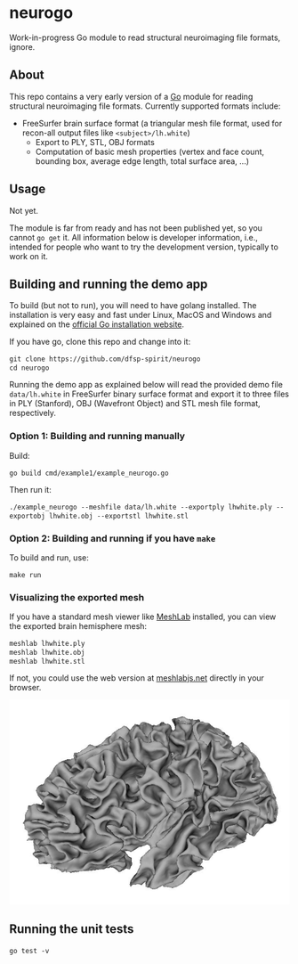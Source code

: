 # neurogo
Work-in-progress Go module to read structural neuroimaging file formats, ignore.

## About

This repo contains a very early version of a [Go](https://go.dev/) module for reading structural neuroimaging file formats. Currently supported formats include:

* FreeSurfer brain surface format (a triangular mesh file format, used for recon-all output files like `<subject>/lh.white`)
    - Export to PLY, STL, OBJ formats
    - Computation of basic mesh properties (vertex and face count, bounding box, average edge length, total surface area, ...) 


## Usage

Not yet.

The module is far from ready and has not been published yet, so you cannot `go get` it. All information below is developer information, i.e., intended for people who want to try the development version, typically to work on it.


## Building and running the demo app

To build (but not to run), you will need to have golang installed. The installation is very easy and fast under Linux, MacOS and Windows and explained on the [official Go installation website](https://go.dev/doc/install).

If you have go, clone this repo and change into it:

```shell
git clone https://github.com/dfsp-spirit/neurogo
cd neurogo
```

Running the demo app as explained below will read the provided demo file `data/lh.white` in FreeSurfer binary surface format and export it to three files in PLY (Stanford), OBJ (Wavefront Object) and STL mesh file format, respectively.


### Option 1: Building and running manually

Build:

```shell
go build cmd/example1/example_neurogo.go
```

Then run it:

```shell
./example_neurogo --meshfile data/lh.white --exportply lhwhite.ply --exportobj lhwhite.obj --exportstl lhwhite.stl
```


### Option 2: Building and running if you have `make`

To build and run, use:

```shell
make run
```

### Visualizing the exported mesh


If you have a standard mesh viewer like [MeshLab](https://www.meshlab.net/) installed, you can view the exported brain hemisphere mesh:

```shell
meshlab lhwhite.ply
meshlab lhwhite.obj
meshlab lhwhite.stl
```

If not, you could use the web version at [meshlabjs.net](http://www.meshlabjs.net/) directly in your browser.

![Vis](./lhwhite.jpg?raw=true "Visualization of the demo brain mesh.")


## Running the unit tests

```shell
go test -v
```

